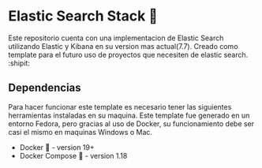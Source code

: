 # Elastic Search Stack :rainbow:

Este repositorio cuenta con una implementacion de Elastic Search utilizando Elastic y Kibana en su version mas actual(7.7). Creado como template para el futuro uso de proyectos que necesiten de elastic search. :shipit:

## Dependencias 

Para hacer funcionar este template es necesario tener las siguientes herramientas instaladas en su maquina. Este template fue generado en un entorno Fedora, pero gracias al uso de Docker, su funcionamiento debe ser casi el mismo en maquinas Windows o Mac.

- Docker :whale: - version 19+
- Docker Compose :whale2: - version 1.18


